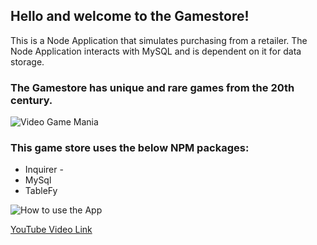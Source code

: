 ## Hello and welcome to the Gamestore! ##

This is a Node Application that simulates purchasing from a retailer.  The Node Application interacts with MySQL and is dependent on it for data storage.

### The Gamestore has unique and rare games from the 20th century. ###

![Video Game Mania](https://media.giphy.com/media/d2Z7NqwF3yImFNHW/giphy.gif)


### This game store uses the below NPM packages: ###
- Inquirer -
- MySql
- TableFy


![How to use the App](https://media.giphy.com/media/kifYf3998SFlmPjzoL/giphy.gif)

[YouTube Video Link](https://www.youtube.com/watch?v=ZaYgF6jq_-k&feature=youtu.be)

